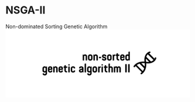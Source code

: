 # NSGA-II
Non-dominated Sorting Genetic Algorithm
![Alt text](Resources/banner.png?raw=true "Optional Title")
